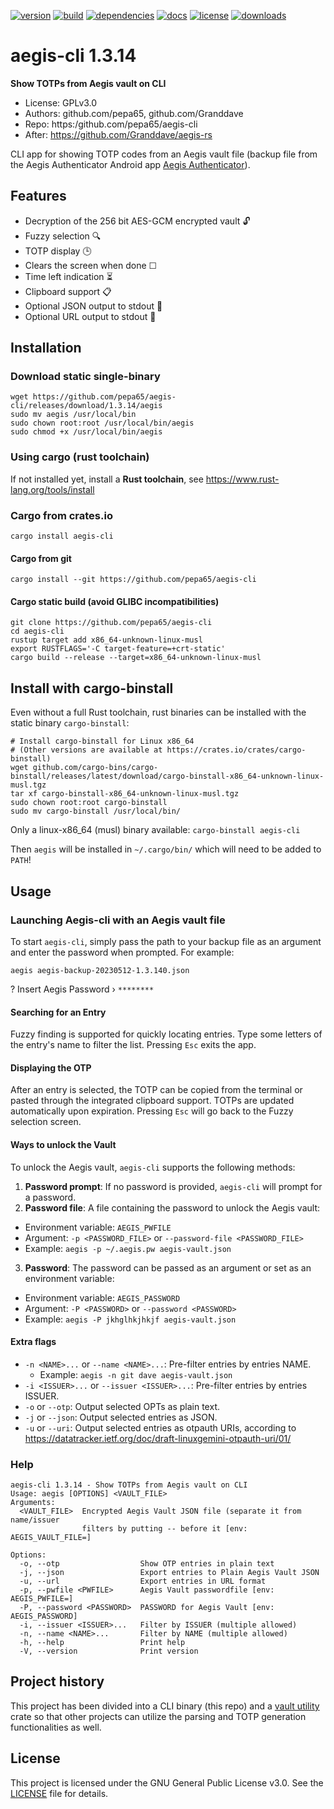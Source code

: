 [![version](https://img.shields.io/crates/v/aegis-cli.svg)](https://crates.io/crates/dqr)
[![build](https://github.com/pepa65/aegis-cli/actions/workflows/ci.yml/badge.svg)](https://github.com/pepa65/aegis-cli/actions/workflows/ci.yml)
[![dependencies](https://deps.rs/repo/github/pepa65/aegis-cli/status.svg)](https://deps.rs/repo/github/pepa65/aegis-cli)
[![docs](https://img.shields.io/badge/docs-aegis--cli-blue.svg)](https://docs.rs/crate/aegis-cli/latest)
[![license](https://img.shields.io/badge/License-GPLv3-blue.svg)](https://github.com/pepa65/aegis-cli/blob/main/LICENSE)
[![downloads](https://img.shields.io/crates/d/aegis-cli.svg)](https://crates.io/crates/aegis-cli)

# aegis-cli 1.3.14
**Show TOTPs from Aegis vault on CLI**

* License: GPLv3.0
* Authors: github.com/pepa65, github.com/Granddave
* Repo: https:/github.com/pepa65/aegis-cli
* After: https://github.com/Granddave/aegis-rs

CLI app for showing TOTP codes from an Aegis vault file (backup file from the
Aegis Authenticator Android app [Aegis Authenticator](https://github.com/beemdevelopment/Aegis)).

## Features
* Decryption of the 256 bit AES-GCM encrypted vault 🔓
* Fuzzy selection 🔍
* TOTP display 🕒
* Clears the screen when done ☐
* Time left indication ⏳
* Clipboard support 📋
* Optional JSON output to stdout 📜
* Optional URL output to stdout 📜

## Installation
### Download static single-binary
```
wget https://github.com/pepa65/aegis-cli/releases/download/1.3.14/aegis
sudo mv aegis /usr/local/bin
sudo chown root:root /usr/local/bin/aegis
sudo chmod +x /usr/local/bin/aegis
```

### Using cargo (rust toolchain)
If not installed yet, install a **Rust toolchain**, see https://www.rust-lang.org/tools/install

### Cargo from crates.io
`cargo install aegis-cli`

#### Cargo from git

`cargo install --git https://github.com/pepa65/aegis-cli`

#### Cargo static build (avoid GLIBC incompatibilities)
```
git clone https://github.com/pepa65/aegis-cli
cd aegis-cli
rustup target add x86_64-unknown-linux-musl
export RUSTFLAGS='-C target-feature=+crt-static'
cargo build --release --target=x86_64-unknown-linux-musl
```

## Install with cargo-binstall
Even without a full Rust toolchain, rust binaries can be installed with the static binary `cargo-binstall`:

```
# Install cargo-binstall for Linux x86_64
# (Other versions are available at https://crates.io/crates/cargo-binstall)
wget github.com/cargo-bins/cargo-binstall/releases/latest/download/cargo-binstall-x86_64-unknown-linux-musl.tgz
tar xf cargo-binstall-x86_64-unknown-linux-musl.tgz
sudo chown root:root cargo-binstall
sudo mv cargo-binstall /usr/local/bin/
```

Only a linux-x86_64 (musl) binary available: `cargo-binstall aegis-cli`

Then `aegis` will be installed in `~/.cargo/bin/` which will need to be added to `PATH`!

## Usage
### Launching Aegis-cli with an Aegis vault file
To start `aegis-cli`, simply pass the path to your backup file as an argument and enter the password when prompted.
For example:

`aegis aegis-backup-20230512-1.3.140.json`

? Insert Aegis Password › `********`

#### Searching for an Entry
Fuzzy finding is supported for quickly locating entries. Type some letters of the entry's name to filter the list.
Pressing `Esc` exits the app.

#### Displaying the OTP
After an entry is selected, the TOTP can be copied from the terminal or pasted through the integrated clipboard support.
TOTPs are updated automatically upon expiration. Pressing `Esc` will go back to the Fuzzy selection screen.

#### Ways to unlock the Vault
To unlock the Aegis vault, `aegis-cli` supports the following methods:

1. **Password prompt**: If no password is provided, `aegis-cli` will prompt for a password.
2. **Password file**: A file containing the password to unlock the Aegis vault:
  - Environment variable: `AEGIS_PWFILE`
  - Argument: `-p <PASSWORD_FILE>` or `--password-file <PASSWORD_FILE>`
  - Example: `aegis -p ~/.aegis.pw aegis-vault.json`
3. **Password**: The password can be passed as an argument or set as an environment variable:
  - Environment variable: `AEGIS_PASSWORD`
  - Argument: `-P <PASSWORD>` or `--password <PASSWORD>`
  - Example: `aegis -P jkhglhkjhkjf aegis-vault.json`

#### Extra flags
* `-n <NAME>...` or `--name <NAME>...`: Pre-filter entries by entries NAME.
  - Example: `aegis -n git dave aegis-vault.json`
* `-i <ISSUER>...` or `--issuer <ISSUER>...`: Pre-filter entries by entries ISSUER.
* `-o` or `--otp`: Output selected OPTs as plain text.
* `-j` or `--json`: Output selected entries as JSON.
* `-u` or `--uri`: Output selected entries as otpauth URIs, according to
  https://datatracker.ietf.org/doc/draft-linuxgemini-otpauth-uri/01/

### Help
```
aegis-cli 1.3.14 - Show TOTPs from Aegis vault on CLI
Usage: aegis [OPTIONS] <VAULT_FILE>
Arguments:
  <VAULT_FILE>  Encrypted Aegis Vault JSON file (separate it from name/issuer
                filters by putting -- before it [env: AEGIS_VAULT_FILE=]

Options:
  -o, --otp                  Show OTP entries in plain text
  -j, --json                 Export entries to Plain Aegis Vault JSON
  -u, --url                  Export entries in URL format
  -p, --pwfile <PWFILE>      Aegis Vault passwordfile [env: AEGIS_PWFILE=]
  -P, --password <PASSWORD>  PASSWORD for Aegis Vault [env: AEGIS_PASSWORD]
  -i, --issuer <ISSUER>...   Filter by ISSUER (multiple allowed)
  -n, --name <NAME>...       Filter by NAME (multiple allowed)
  -h, --help                 Print help
  -V, --version              Print version
```

## Project history
This project has been divided into a CLI binary (this repo) and a [vault
utility](https://github.com/Granddave/aegis-vault-utils) crate so that other
projects can utilize the parsing and TOTP generation functionalities as well.

## License
This project is licensed under the GNU General Public License v3.0. See the [LICENSE](LICENSE) file for details.
